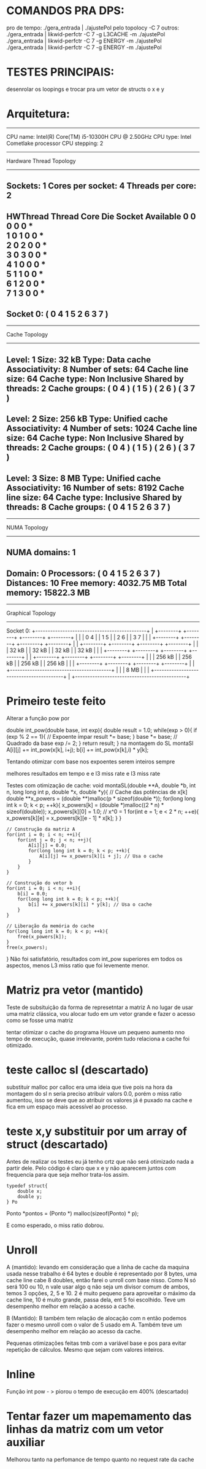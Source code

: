 # COMANDOS PRA DPS:
pro de tempo:
./gera_entrada <Kpontos> <GrauPol> | ./ajustePol
pelo topolocy -C 7
outros:
./gera_entrada <Kpontos> <GrauPol> | likwid-perfctr -C 7 -g L3CACHE -m ./ajustePol
./gera_entrada <Kpontos> <GrauPol> | likwid-perfctr -C 7 -g ENERGY -m ./ajustePol
./gera_entrada <Kpontos> <GrauPol> | likwid-perfctr -C 7 -g ENERGY -m ./ajustePol



# TESTES PRINCIPAIS:
desenrolar os loopings
e trocar pra um vetor de structs o x e y

# Arquitetura: 

--------------------------------------------------------------------------------
CPU name:	Intel(R) Core(TM) i5-10300H CPU @ 2.50GHz
CPU type:	Intel Cometlake processor
CPU stepping:	2
********************************************************************************
Hardware Thread Topology
********************************************************************************
Sockets:		1
Cores per socket:	4
Threads per core:	2
--------------------------------------------------------------------------------
HWThread        Thread        Core        Die        Socket        Available
0               0             0           0          0             *                
1               0             1           0          0             *                
2               0             2           0          0             *                
3               0             3           0          0             *                
4               1             0           0          0             *                
5               1             1           0          0             *                
6               1             2           0          0             *                
7               1             3           0          0             *                
--------------------------------------------------------------------------------
Socket 0:		( 0 4 1 5 2 6 3 7 )
--------------------------------------------------------------------------------
********************************************************************************
Cache Topology
********************************************************************************
Level:			1
Size:			32 kB
Type:			Data cache
Associativity:		8
Number of sets:		64
Cache line size:	64
Cache type:		Non Inclusive
Shared by threads:	2
Cache groups:		( 0 4 ) ( 1 5 ) ( 2 6 ) ( 3 7 )
--------------------------------------------------------------------------------
Level:			2
Size:			256 kB
Type:			Unified cache
Associativity:		4
Number of sets:		1024
Cache line size:	64
Cache type:		Non Inclusive
Shared by threads:	2
Cache groups:		( 0 4 ) ( 1 5 ) ( 2 6 ) ( 3 7 )
--------------------------------------------------------------------------------
Level:			3
Size:			8 MB
Type:			Unified cache
Associativity:		16
Number of sets:		8192
Cache line size:	64
Cache type:		Inclusive
Shared by threads:	8
Cache groups:		( 0 4 1 5 2 6 3 7 )
--------------------------------------------------------------------------------
********************************************************************************
NUMA Topology
********************************************************************************
NUMA domains:		1
--------------------------------------------------------------------------------
Domain:			0
Processors:		( 0 4 1 5 2 6 3 7 )
Distances:		10
Free memory:		4032.75 MB
Total memory:		15822.3 MB
--------------------------------------------------------------------------------


********************************************************************************
Graphical Topology
********************************************************************************
Socket 0:
+---------------------------------------------+
| +--------+ +--------+ +--------+ +--------+ |
| |  0 4   | |  1 5   | |  2 6   | |  3 7   | |
| +--------+ +--------+ +--------+ +--------+ |
| +--------+ +--------+ +--------+ +--------+ |
| |  32 kB | |  32 kB | |  32 kB | |  32 kB | |
| +--------+ +--------+ +--------+ +--------+ |
| +--------+ +--------+ +--------+ +--------+ |
| | 256 kB | | 256 kB | | 256 kB | | 256 kB | |
| +--------+ +--------+ +--------+ +--------+ |
| +-----------------------------------------+ |
| |                   8 MB                  | |
| +-----------------------------------------+ |
+---------------------------------------------+


# Primeiro teste feito
Alterar a função pow por 

double int_pow(double base, int exp){
    double result = 1.0;
    while(exp > 0){
        if (exp % 2 == 1){ // Expoente ímpar
            result *= base;
        }
        base *= base; // Quadrado da base
        exp /= 2;
    }
    return result;
}
na montagem do SL montaSl
	A[i][j] += int_pow(x[k], i+j);
    b[i] += int_pow(x[k],i) * y[k];


Tentando otimizar com base nos expoentes serem inteiros sempre

melhores resultados em tempo e e l3 miss rate e l3 miss rate

Testes com otimização de cache: void montaSL(double **A, double *b, int n, long long int p, double *x, double *y){
    // Cache das potências de x[k]
    double **x_powers = (double **)malloc(p * sizeof(double *));
    for(long long int k = 0; k < p; ++k){
        x_powers[k] = (double *)malloc((2 * n) * sizeof(double));
        x_powers[k][0] = 1.0; // x^0 = 1
        for(int e = 1; e < 2 * n; ++e){
            x_powers[k][e] = x_powers[k][e - 1] * x[k];
        }
    }

    // Construção da matriz A
    for(int i = 0; i < n; ++i){
        for(int j = 0; j < n; ++j){
            A[i][j] = 0.0;
            for(long long int k = 0; k < p; ++k){
                A[i][j] += x_powers[k][i + j]; // Usa o cache
            }
        }
    }

    // Construção do vetor b
    for(int i = 0; i < n; ++i){
        b[i] = 0.0;
        for(long long int k = 0; k < p; ++k){
            b[i] += x_powers[k][i] * y[k]; // Usa o cache
        }
    }

    // Liberação da memória do cache
    for(long long int k = 0; k < p; ++k){
        free(x_powers[k]);
    }
    free(x_powers);
}
Não foi satisfatório, resultados com int_pow superiores em todos os aspectos, menos L3 miss ratio que foi levemente menor.

# Matriz pra vetor (mantido)
Teste de subsituição da forma de represetntar a matriz A
no lugar de usar uma matriz clássica, vou alocar tudo em um vetor grande e fazer o acesso como se fosse uma matriz

tentar otimizar o cache do programa
Houve um pequeno aumento nno tempo de execução, quase irrelevante, porém tudo relaciona a cache foi otimizado.

# teste calloc sl (descartado)
substituir malloc por calloc era uma ideia que tive pois na hora da montagem do sl n seria preciso atribuir valors 0.0, porém o miss ratio aumentou, isso se deve que ao atribuir os valores já é puxado na cache e fica em um espaço mais acessível ao processo.

# teste x,y substituir por um array of struct (descartado)
Antes de realizar os testes eu já tenho crtz que não será otimizado nada a partir dele. Pelo código é claro que x e y não aparecem juntos com frequencia para que seja melhor trata-los assim.

    typedef struct{
        double x;
        double y;
    } Po
  Ponto *pontos = (Ponto *) malloc(sizeof(Ponto) * p);

E como esperado, o miss ratio dobrou.

# Unroll

A (mantido): 
levando em consideração que a linha de cache da maquina usada nesse trabalho é 64 bytes e double é representado por 8 bytes, uma cache line cabe 8 doubles, então farei o unroll com base nisso.
Como N só será 100 ou 10, n vale usar algo q não seja um divisor comum de ambos, temos 3 opções, 2, 5 e 10.
2 é muito pequeno para aproveitar o máximo da cache line, 10 é muito grande, passa dela, ent 5 foi escolhido.
Teve um desempenho melhor em relação a acesso a cache.

B (Mantido):
B também tem relação de alocação com n então podemos fazer o mesmo unroll com o valor de 5 usado em A.
Também teve um desempenho melhor em relação ao acesso da cache.

Pequenas otimizações feitas tmb com a variável base e pos para evitar repetição de cálculos. Mesmo que sejam com valores inteiros.

# Inline

Função int pow - > piorou o tempo de execução em 400% (descartado)

# Tentar fazer um mapemamento das linhas da matriz com um vetor auxiliar

Melhorou tanto na perfomance de tempo quanto no request rate da cache